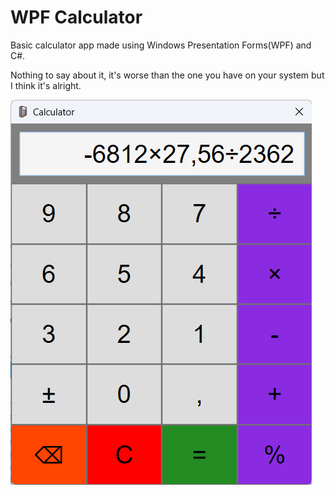 # WPF Calculator

Basic calculator app made using Windows Presentation Forms(WPF) and C#.

Nothing to say about it, it's worse than the one you have on your system but I think it's alright.

![preview](./WPFIndex/preview.png)
